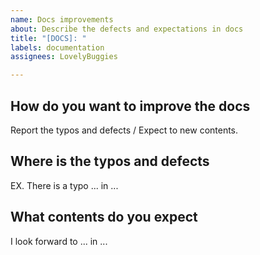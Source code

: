 ```yaml
---
name: Docs improvements
about: Describe the defects and expectations in docs
title: "[DOCS]: "
labels: documentation
assignees: LovelyBuggies

---
```


## How do you want to improve the docs

Report the typos and defects / Expect to new contents.

## Where is the typos and defects

EX. There is a typo ... in ...

## What contents do you expect

I look forward to ... in ...
